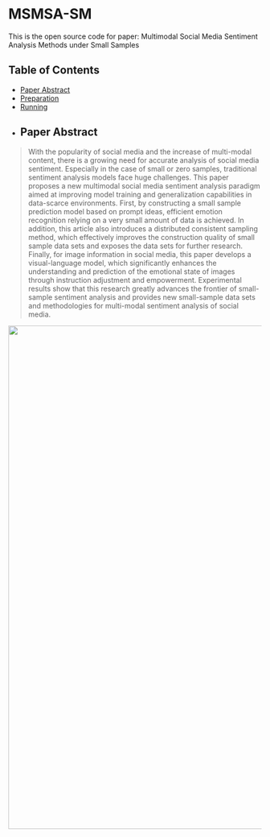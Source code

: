 # MSMSA-SM
This is the open source code for paper: Multimodal Social Media Sentiment Analysis Methods under Small Samples
## Table of Contents
- [Paper Abstract](##PaperAbstract)
- [Preparation](##Preparation)
- [Running](##Running)
- ## Paper Abstract

>With the popularity of social media and the increase of multi-modal content, there is a growing need for accurate analysis of social media sentiment. Especially in the case of small or zero samples, traditional sentiment analysis models face huge challenges. This paper proposes a new multimodal social media sentiment analysis paradigm aimed at improving model training and generalization capabilities in data-scarce environments. First, by constructing a small sample prediction model based on prompt ideas, efficient emotion recognition relying on a very small amount of data is achieved. In addition, this article also introduces a distributed consistent sampling method, which effectively improves the construction quality of small sample data sets and exposes the data sets for further research. Finally, for image information in social media, this paper develops a visual-language model, which significantly enhances the understanding and prediction of the emotional state of images through instruction adjustment and empowerment. Experimental results show that this research greatly advances the frontier of small-sample sentiment analysis and provides new small-sample data sets and methodologies for multi-modal sentiment analysis of social media.

<img src="https://github.com/ttrikn/MSMSA-SM/main/script/arthitecture.png" width="1000"></img>
